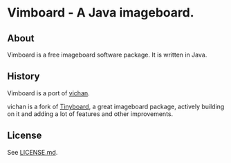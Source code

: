 Vimboard - A Java imageboard.
=============================

About
------------
Vimboard is a free imageboard software package. It is written in Java.

History
------------
Vimboard is a port of [vichan](http://github.com/vichan-devel/vichan).

vichan is a fork of [Tinyboard](http://github.com/savetheinternet/Tinyboard),
a great imageboard package, actively building on it and adding a lot of features
and other improvements.

License
--------
See [LICENSE.md](http://github.com/Vimboard/vimboard/blob/master/LICENSE.md).
